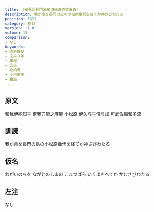 ```yaml
---
title: （安藝國長門嶋舶泊礒邊作歌五首）
description: 我が命を長門の島の小松原幾代を経てか神さびわたる
position: 3621
category: 巻15
version: '1.0'
volume: 15
comparison:
- なし
keywords:
- 遣新羅使
- 天平８年
- 年紀
- 広島
- 倉橋島
- 土地讃美
- 羈旅
---
```


## 原文

和我伊能知乎 奈我刀能之麻能 小松原 伊久与乎倍弖加 可武佐備和多流

## 訓読

我が命を長門の島の小松原幾代を経てか神さびわたる

## 仮名

わがいのちを ながとのしまの こまつばら いくよをへてか かむさびわたる

## 左注

なし
